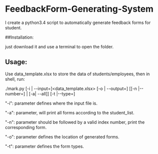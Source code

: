 # FeedbackForm-Generating-System
I create a python3.4 script to automatically generate feedback forms for student.

##Installation:

just download it and use a terminal to open the folder.

## Usage:

Use data_template.xlsx to store the data of students/employees, then in shell, run:

./mark.py [-i | --input=]<data_template.xlsx> [-o | --output=]<output directory> [[-n |--number=]<index> | [-a| --all]] [-t |--type=]<form type>

"-i": parameter defines where the input file is.

"-a": parameter, will print all forms according to the student_list.

"-n": parameter should be followed by a valid index number, print the corresponding form.

"-o": parameter defines the location of generated forms.

"-t": parameter defines the form types.



